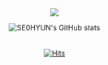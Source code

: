 <div align ="center">
  <img src="https://github.com/se0hyun/se0hyun/assets/79033073/a9f93951-cc90-4f8c-b442-405c1d97b7ed"/>
  
![SE0HYUN's GitHub stats](https://github-readme-stats.vercel.app/api?username=se0hyun&show_icons=true&theme=gotham)
<br/>
<br/>
<br/>
[![Hits](https://hits.seeyoufarm.com/api/count/incr/badge.svg?url=https%3A%2F%2Fgithub.com%2Fse0hyun&count_bg=%230B666A&title_bg=%2397FEED&icon=&icon_color=%23000000&title=hits&edge_flat=false)](https://hits.seeyoufarm.com)
</div>
<!--
**se0hyun/se0hyun** is a ✨ _special_ ✨ repository because its `README.md` (this file) appears on your GitHub profile.

Here are some ideas to get you started:

- 🔭 I’m currently working on ...
- 🌱 I’m currently learning ...
- 👯 I’m looking to collaborate on ...
- 🤔 I’m looking for help with ...
- 💬 Ask me about ...
- 📫 How to reach me: ...
- 😄 Pronouns: ...
- ⚡ Fun fact: ...
-->
